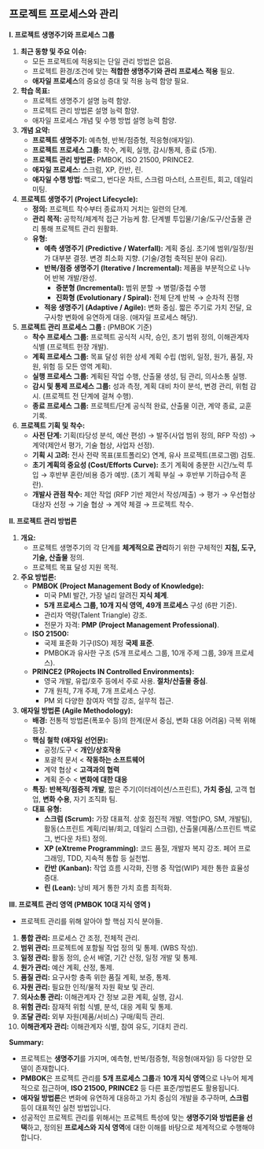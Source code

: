 ## 프로젝트 프로세스와 관리

**I. 프로젝트 생명주기와 프로세스 그룹**

1. **최근 동향 및 주요 이슈:**
    - 모든 프로젝트에 적용되는 단일 관리 방법은 없음.
    - 프로젝트 환경/조건에 맞는 **적합한 생명주기와 관리 프로세스 적용** 필요.
    - **애자일 프로세스**의 중요성 증대 및 적용 능력 함양 필요.
2. **학습 목표:**
    - 프로젝트 생명주기 설명 능력 함양.
    - 프로젝트 관리 방법론 설명 능력 함양.
    - 애자일 프로세스 개념 및 수행 방법 설명 능력 함양.
3. **개념 요약:**
    - **프로젝트 생명주기:** 예측형, 반복/점증형, 적응형(애자일).
    - **프로젝트 프로세스 그룹:** 착수, 계획, 실행, 감시/통제, 종료 (5개).
    - **프로젝트 관리 방법론:** PMBOK, ISO 21500, PRINCE2.
    - **애자일 프로세스:** 스크럼, XP, 칸반, 린.
    - **애자일 수행 방법:** 백로그, 번다운 차트, 스크럼 마스터, 스프린트, 회고, 데일리 미팅.
4. **프로젝트 생명주기 (Project Lifecycle):**
    - **정의:** 프로젝트 착수부터 종료까지 거치는 일련의 단계.
    - **관리 목적:** 공학적/체계적 접근 가능케 함. 단계별 투입물/기술/도구/산출물 관리 통해 프로젝트 관리 원활화.
    - **유형:**
        - **예측 생명주기 (Predictive / Waterfall):** 계획 중심. 초기에 범위/일정/원가 대부분 결정. 변경 최소화 지향. (기술/경험 축적된 분야 유리).
        - **반복/점증 생명주기 (Iterative / Incremental):** 제품을 부분적으로 나누어 반복 개발/완성.
            - **증분형 (Incremental):** 범위 분할 → 병렬/중첩 수행
            - **진화형 (Evolutionary / Spiral):** 전체 단계 반복 → 순차적 진행
        - **적응 생명주기 (Adaptive / Agile):** 변화 중심. 짧은 주기로 가치 전달, 요구사항 변화에 유연하게 대응. (애자일 프로세스 해당).
5. **프로젝트 관리 프로세스 그룹 :** (PMBOK 기준)
    - **착수 프로세스 그룹:** 프로젝트 공식적 시작, 승인, 초기 범위 정의, 이해관계자 식별 (프로젝트 헌장 개발).
    - **계획 프로세스 그룹:** 목표 달성 위한 상세 계획 수립 (범위, 일정, 원가, 품질, 자원, 위험 등 모든 영역 계획).
    - **실행 프로세스 그룹:** 계획된 작업 수행, 산출물 생성, 팀 관리, 의사소통 실행.
    - **감시 및 통제 프로세스 그룹:** 성과 측정, 계획 대비 차이 분석, 변경 관리, 위험 감시. (프로젝트 전 단계에 걸쳐 수행).
    - **종료 프로세스 그룹:** 프로젝트/단계 공식적 완료, 산출물 이관, 계약 종료, 교훈 기록.
6. **프로젝트 기획 및 착수:**
    - **사전 단계:** 기획(타당성 분석, 예산 편성) → 발주(사업 범위 정의, RFP 작성) → 계약(제안서 평가, 기술 협상, 사업자 선정).
    - **기획 시 고려:** 전사 전략 목표(포트폴리오) 연계, 유사 프로젝트(프로그램) 검토.
    - **초기 계획의 중요성 (Cost/Efforts Curve):** 초기 계획에 충분한 시간/노력 투입 → 후반부 혼란/비용 증가 예방. (초기 계획 부실 → 후반부 기하급수적 혼란).
    - **개발사 관점 착수:** 제안 작업 (RFP 기반 제안서 작성/제출) → 평가 → 우선협상대상자 선정 → 기술 협상 → 계약 체결 → 프로젝트 착수.

**II. 프로젝트 관리 방법론**

1. **개요:**
    - 프로젝트 생명주기의 각 단계를 **체계적으로 관리**하기 위한 구체적인 **지침, 도구, 기술, 산출물** 정의.
    - 프로젝트 목표 달성 지원 목적.
2. **주요 방법론:**
    - **PMBOK (Project Management Body of Knowledge):**
        - 미국 PMI 발간, 가장 널리 알려진 **지식 체계**.
        - **5개 프로세스 그룹, 10개 지식 영역, 49개 프로세스** 구성 (6판 기준).
        - 관리자 역량(Talent Triangle) 강조.
        - 전문가 자격: **PMP (Project Management Professional)**.
    - **ISO 21500:**
        - 국제 표준화 기구(ISO) 제정 **국제 표준**.
        - PMBOK과 유사한 구조 (5개 프로세스 그룹, 10개 주제 그룹, 39개 프로세스).
    - **PRINCE2 (PRojects IN Controlled Environments):**
        - 영국 개발, 유럽/호주 등에서 주로 사용. **절차/산출물 중심**.
        - 7개 원칙, 7개 주제, 7개 프로세스 구성.
        - PM 외 다양한 참여자 역할 강조, 실무적 접근.
3. **애자일 방법론 (Agile Methodology):**
    - **배경:** 전통적 방법론(폭포수 등)의 한계(문서 중심, 변화 대응 어려움) 극복 위해 등장.
    - **핵심 철학 (애자일 선언문):**
        - 공정/도구 < **개인/상호작용**
        - 포괄적 문서 < **작동하는 소프트웨어**
        - 계약 협상 < **고객과의 협력**
        - 계획 준수 < **변화에 대한 대응**
    - **특징:** **반복적/점증적 개발**, 짧은 주기(이터레이션/스프린트), **가치 중심**, 고객 협업, **변화 수용**, 자기 조직화 팀.
    - **대표 유형:**
        - **스크럼 (Scrum):** 가장 대표적. 상호 점진적 개발. 역할(PO, SM, 개발팀), 활동(스프린트 계획/리뷰/회고, 데일리 스크럼), 산출물(제품/스프린트 백로그, 번다운 차트) 정의.
        - **XP (eXtreme Programming):** 코드 품질, 개발자 복지 강조. 페어 프로그래밍, TDD, 지속적 통합 등 실천법.
        - **칸반 (Kanban):** 작업 흐름 시각화, 진행 중 작업(WIP) 제한 통한 효율성 증대.
        - **린 (Lean):** 낭비 제거 통한 가치 흐름 최적화.

**III. 프로젝트 관리 영역 (PMBOK 10대 지식 영역 )**

- 프로젝트 관리를 위해 알아야 할 핵심 지식 분야들.
1. **통합 관리:** 프로세스 간 조정, 전체적 관리.
2. **범위 관리:** 프로젝트에 포함될 작업 정의 및 통제. (WBS 작성).
3. **일정 관리:** 활동 정의, 순서 배열, 기간 산정, 일정 개발 및 통제.
4. **원가 관리:** 예산 계획, 산정, 통제.
5. **품질 관리:** 요구사항 충족 위한 품질 계획, 보증, 통제.
6. **자원 관리:** 필요한 인적/물적 자원 확보 및 관리.
7. **의사소통 관리:** 이해관계자 간 정보 교환 계획, 실행, 감시.
8. **위험 관리:** 잠재적 위험 식별, 분석, 대응 계획 및 통제.
9. **조달 관리:** 외부 자원(제품/서비스) 구매/획득 관리.
10. **이해관계자 관리:** 이해관계자 식별, 참여 유도, 기대치 관리.

**Summary:**

- 프로젝트는 **생명주기**를 가지며, 예측형, 반복/점증형, 적응형(애자일) 등 다양한 모델이 존재합니다.
- **PMBOK**은 프로젝트 관리를 **5개 프로세스 그룹**과 **10개 지식 영역**으로 나누어 체계적으로 접근하며, **ISO 21500, PRINCE2** 등 다른 표준/방법론도 활용됩니다.
- **애자일 방법론**은 변화에 유연하게 대응하고 가치 중심의 개발을 추구하며, **스크럼** 등이 대표적인 실천 방법입니다.
- 성공적인 프로젝트 관리를 위해서는 프로젝트 특성에 맞는 **생명주기와 방법론을 선택**하고, 정의된 **프로세스와 지식 영역**에 대한 이해를 바탕으로 체계적으로 수행해야 합니다.